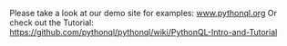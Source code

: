 Please take a look at our demo site for examples: www.pythonql.org
Or check out the Tutorial: https://github.com/pythonql/pythonql/wiki/PythonQL-Intro-and-Tutorial
